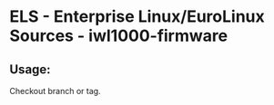 # ELS - Enterprise Linux/EuroLinux Sources - iwl1000-firmware
 
## Usage:
  Checkout branch or tag.
